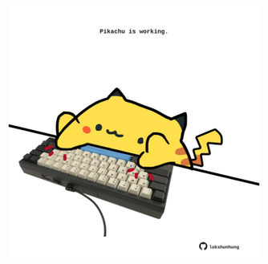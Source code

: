 <!-- built at 07/11/2023, 18:00:36 UTC -->
<p align="center">
  <img width="500" height="500" src="./ReadmeImage.svg">
</p>
